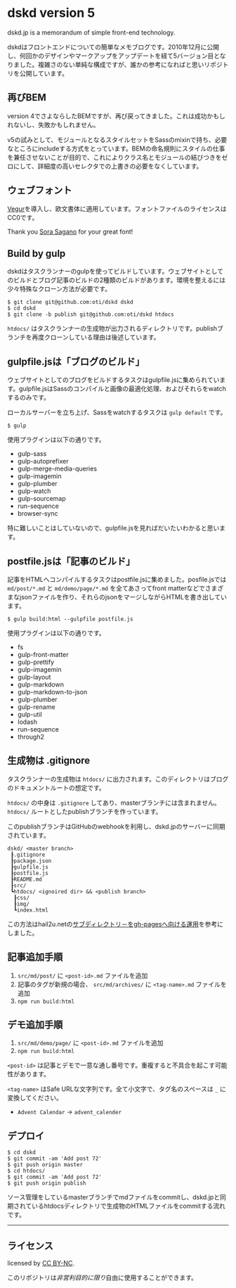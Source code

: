 # dskd version 5

dskd.jp is a memorandum of simple front-end technology.

dskdはフロントエンドについての簡単なメモブログです。2010年12月に公開し、何回かのデザインやマークアップをアップデートを経て5バージョン目となりました。複雑さのない単純な構成ですが、誰かの参考になればと思いリポジトリを公開しています。

## 再びBEM

version 4でさよならしたBEMですが、再び戻ってきました。これは成功かもしれないし、失敗かもしれません。

v5の試みとして、モジュールとなるスタイルセットをSassのmixinで持ち、必要なところにincludeする方式をとっています。BEMの命名規則にスタイルの仕事を兼任させないことが目的で、これによりクラス名とモジュールの結びつきをゼロにして、詳細度の高いセレクタでの上書きの必要をなくしています。

## ウェブフォント

[Vegur](http://dotcolon.net/font/vegur/)を導入し、欧文書体に適用しています。フォントファイルのライセンスはCC0です。

Thank you [Sora Sagano](https://twitter.com/sorasagano) for your great font!

## Build by gulp

dskdはタスクランナーのgulpを使ってビルドしています。ウェブサイトとしてのビルドとブログ記事のビルドの2種類のビルドがあります。環境を整えるには少々特殊なクローン方法が必要です。

```
$ git clone git@github.com:oti/dskd dskd
$ cd dskd
$ git clone -b publish git@github.com:oti/dskd htdocs
```

`htdocs/` はタスクランナーの生成物が出力されるディレクトリです。publishブランチを再度クローンしている理由は後述しています。

## gulpfile.jsは「ブログのビルド」

ウェブサイトとしてのブログをビルドするタスクはgulpfile.jsに集められています。gulpfile.jsはSassのコンパイルと画像の最適化処理、およびそれらをwatchするのみです。

ローカルサーバーを立ち上げ、Sassをwatchするタスクは `gulp default` です。

```
$ gulp
```

使用プラグインは以下の通りです。

- gulp-sass
- gulp-autoprefixer
- gulp-merge-media-queries
- gulp-imagemin
- gulp-plumber
- gulp-watch
- gulp-sourcemap
- run-sequence
- browser-sync

特に難しいことはしていないので、gulpfile.jsを見ればだいたいわかると思います。

## postfile.jsは「記事のビルド」

記事をHTMLへコンパイルするタスクはpostfile.jsに集めました。posfile.jsでは `md/post/*.md` と `md/demo/page/*.md` を全てあさってfront matterなどでさまざまなjsonファイルを作り、それらのjsonをマージしながらHTMLを書き出しています。

```
$ gulp build:html --gulpfile postfile.js
```

使用プラグインは以下の通りです。

- fs
- gulp-front-matter
- gulp-prettify
- gulp-imagemin
- gulp-layout
- gulp-markdown
- gulp-markdown-to-json
- gulp-plumber
- gulp-rename
- gulp-util
- lodash
- run-sequence
- through2

## 生成物は .gitignore

タスクランナーの生成物は `htdocs/` に出力されます。このディレクトリはブログのドキュメントルートの想定です。

`htdocs/` の中身は `.gitignore` してあり、masterブランチには含まれません。`htdocs/` ルートとしたpublishブランチを作っています。

このpublishブランチはGitHubのwebhookを利用し、dskd.jpのサーバーに同期されています。

```
dskd/ <master branch>
 ┠.gitignore
 ┠package.json
 ┠gulpfile.js
 ┠postfile.js
 ┠README.md
 ┠src/
 ┗htdocs/ <ignoired dir> && <publish branch>
  ┠css/
  ┠img/
  ┗index.html
```

この方法はhail2u.netの[サブディレクトリ－をgh-pagesへ向ける運用](http://hail2u.net/blog/software/pointing-sub-directory-to-gh-pages.html)を参考にしました。

## 記事追加手順

1. `src/md/post/` に `<post-id>.md` ファイルを追加
2. 記事のタグが新規の場合、 `src/md/archives/` に `<tag-name>.md` ファイルを追加
3. `npm run build:html`

## デモ追加手順

1. `src/md/demo/page/` に `<post-id>.md` ファイルを追加
2. `npm run build:html`

`<post-id>` は記事とデモで一意な通し番号です。重複すると不具合を起こす可能性があります。

`<tag-name>` はSafe URLな文字列です。全て小文字で、タグ名のスペースは `_` に変換してください。

- `Advent Calendar` -> `advent_calender`

## デプロイ

```
$ cd dskd
$ git commit -am 'Add post 72'
$ git push origin master
$ cd htdocs/
$ git commit -am 'Add post 72'
$ git push origin publish
```

ソース管理をしているmasterブランチでmdファイルをcommitし、dskd.jpと同期されているhtdocsディレクトリで生成物のHTMLファイルをcommitする流れです。

---

## ライセンス

licensed by [CC BY-NC](http://creativecommons.org/licenses/by-nc/4.0/).

このリポジトリは*非営利目的に限り*自由に使用することができます。
